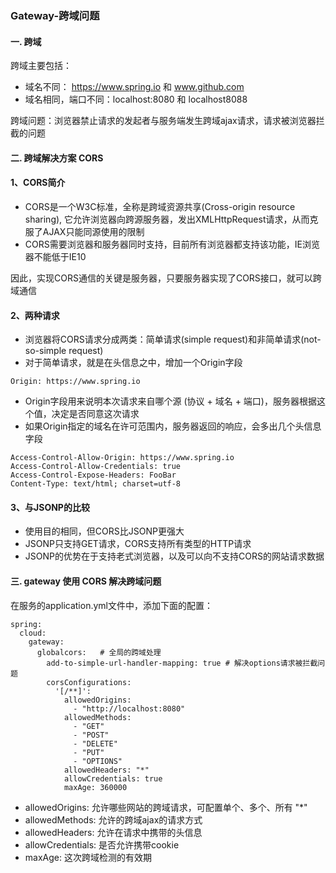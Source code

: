 ###  Gateway-跨域问题
####  一. 跨域
跨域主要包括：

* 域名不同： https://www.spring.io 和 www.github.com 
* 域名相同，端口不同：localhost:8080 和 localhost8088

跨域问题：浏览器禁止请求的发起者与服务端发生跨域ajax请求，请求被浏览器拦截的问题


 
####  二. 跨域解决方案 CORS
#### 1、CORS简介
*  CORS是一个W3C标准，全称是跨域资源共享(Cross-origin resource sharing),
它允许浏览器向跨源服务器，发出XMLHttpRequest请求，从而克服了AJAX只能同源使用的限制
*  CORS需要浏览器和服务器同时支持，目前所有浏览器都支持该功能，IE浏览器不能低于IE10

因此，实现CORS通信的关键是服务器，只要服务器实现了CORS接口，就可以跨域通信

#### 2、两种请求
*  浏览器将CORS请求分成两类：简单请求(simple request)和非简单请求(not-so-simple request)
*  对于简单请求，就是在头信息之中，增加一个Origin字段

```
Origin: https://www.spring.io
```

* Origin字段用来说明本次请求来自哪个源 (协议 + 域名 + 端口)，服务器根据这个值，决定是否同意这次请求
* 如果Origin指定的域名在许可范围内，服务器返回的响应，会多出几个头信息字段

```
Access-Control-Allow-Origin: https://www.spring.io
Access-Control-Allow-Credentials: true
Access-Control-Expose-Headers: FooBar
Content-Type: text/html; charset=utf-8
```

#### 3、与JSONP的比较
* 使用目的相同，但CORS比JSONP更强大
* JSONP只支持GET请求，CORS支持所有类型的HTTP请求
* JSONP的优势在于支持老式浏览器，以及可以向不支持CORS的网站请求数据


####  三. gateway 使用 CORS 解决跨域问题 
在服务的application.yml文件中，添加下面的配置：

``` 
spring:
  cloud:
    gateway:
      globalcors:   # 全局的跨域处理 
        add-to-simple-url-handler-mapping: true # 解决options请求被拦截问题
        corsConfigurations:
          '[/**]':
            allowedOrigins:  
              - "http://localhost:8080"
            allowedMethods: 
              - "GET"
              - "POST"
              - "DELETE"
              - "PUT"
              - "OPTIONS"
            allowedHeaders: "*"  
            allowCredentials: true 
            maxAge: 360000  
```

* allowedOrigins: 允许哪些网站的跨域请求，可配置单个、多个、所有 "*"
* allowedMethods: 允许的跨域ajax的请求方式
* allowedHeaders: 允许在请求中携带的头信息
* allowCredentials: 是否允许携带cookie
* maxAge: 这次跨域检测的有效期
